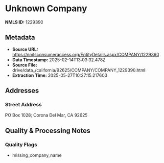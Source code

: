 # Unknown Company

**NMLS ID:** 1229390

## Metadata
- **Source URL:** https://nmlsconsumeraccess.org/EntityDetails.aspx/COMPANY/1229390
- **Data Timestamp:** 2025-02-14T13:03:32.478Z
- **Source File:** drive/data_/california/92625/COMPANY/COMPANY_1229390.html
- **Extraction Time:** 2025-05-27T10:27:15.217603

## Addresses
### Street Address
PO Box 1028; Corona Del Mar, CA 92625

## Quality & Processing Notes
### Quality Flags
- missing_company_name
